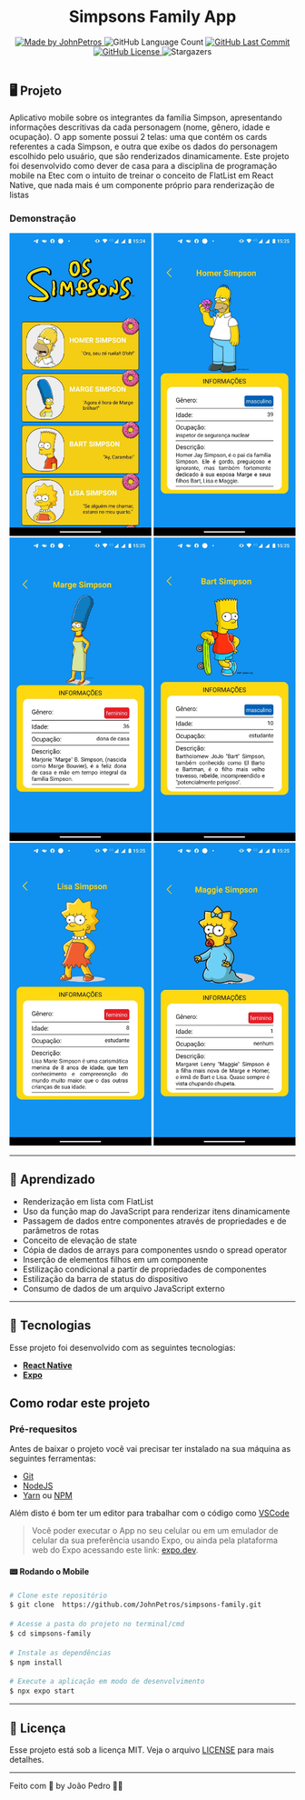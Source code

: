 <h1 align="center">
    Simpsons Family App
</h1>

<div align="center">
   <a href="https://github.com/JohnPetros">
      <img alt="Made by JohnPetros" src="https://img.shields.io/badge/made%20by-JohnPetros-blueviolet">
   </a>
   <img alt="GitHub Language Count" src="https://img.shields.io/github/languages/count/JohnPetros/simpsons-family">
   <a href="https://github.com/JohnPetros/simpsons-family/commits/main">
      <img alt="GitHub Last Commit" src="https://img.shields.io/github/last-commit/JohnPetros/simpsons-family">
   </a>
  </a>
   </a>
   <a href="https://github.com/JohnPetros/simpsons-family/blob/main/LICENSE.md">
      <img alt="GitHub License" src="https://img.shields.io/github/license/JohnPetros/simpsons-family">
   </a>
    <img alt="Stargazers" src="https://img.shields.io/github/stars/JohnPetros/simpsons-family?style=social">
</div>

<br>

## 🖥️ Projeto

Aplicativo mobile sobre os integrantes da família Simpson, apresentando informações descritivas da cada personagem (nome, gênero, idade e ocupação). O app somente possui 2 telas: uma que contém os cards referentes a cada Simpson, e outra que exibe os dados do personagem escolhido pelo usuário, que são renderizados dinamicamente. Este projeto foi desenvolvido como dever de casa para a disciplina de programação mobile na Etec com o intuito de treinar o conceito de FlatList em React Native, que nada mais é um componente próprio para renderização de listas

### Demonstração
<div align="center">
    <img width="250" alt="Tela Home" src=".github/familia-simpson-1.jpg" />
    <img width="250" alt="Homer Simpson" src=".github/familia-simpson-2.jpg" />
    <img width="250" alt="Marge Simpson" src=".github/familia-simpson-3.jpg" />
    <img width="250" alt="Bart Simpson" src=".github/familia-simpson-4.jpg" />
    <img width="250" alt="Lisa Simpson" src=".github/familia-simpson-5.jpg" />
    <img width="250" alt="Maggie Simpson" src=".github/familia-simpson-6.jpg" />
</div>
<hr>


## 📖 Aprendizado

- Renderização em lista com FlatList
- Uso da função map do JavaScript para renderizar itens dinamicamente
- Passagem de dados entre componentes através de propriedades e de parâmetros de rotas
- Conceito de elevação de state
- Cópia de dados de arrays para componentes usndo o spread operator
- Inserção de elementos filhos em um componente
- Estilização condicional a partir de propriedades de componentes
- Estilização da barra de status do dispositivo
- Consumo de dados de um arquivo JavaScript externo

<hr>

## 🚀 Tecnologias

Esse projeto foi desenvolvido com as seguintes tecnologias:

- **[React Native](https://expo.io/)**
- **[Expo](https://expo.io/)**

## Como rodar este projeto

### Pré-requesitos

Antes de baixar o projeto você vai precisar ter instalado na sua máquina as seguintes ferramentas:

- [Git](https://git-scm.com)
- [NodeJS](https://nodejs.org/en/)
- [Yarn](https://yarnpkg.com/) ou [NPM](https://www.npmjs.com/)

Além disto é bom ter um editor para trabalhar com o código como [VSCode](https://code.visualstudio.com/)<br>

> Você poder executar o App no seu celular ou em um emulador de celular da sua preferência usando Expo, ou ainda pela plataforma web do Expo acessando este link: [expo.dev](https://snack.expo.dev/@joaopcarvalho/github.com-johnpetros-simpsons-family?platform=android).

#### 📟 Rodando o Mobile

```bash
# Clone este repositório
$ git clone  https://github.com/JohnPetros/simpsons-family.git

# Acesse a pasta do projeto no terminal/cmd
$ cd simpsons-family

# Instale as dependências
$ npm install

# Execute a aplicação em modo de desenvolvimento
$ npx expo start

```
---

## :memo: Licença

Esse projeto está sob a licença MIT. Veja o arquivo [LICENSE](LICENSE) para mais detalhes.

---

Feito com 💜 by João Pedro 👋🏻
